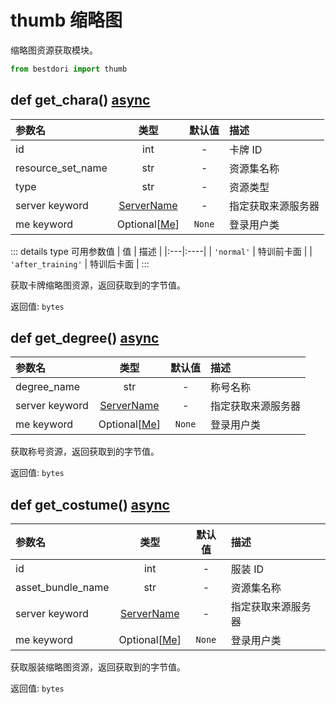 # thumb 缩略图

缩略图资源获取模块。

```python
from bestdori import thumb
```

## def get_chara() <Badge type="tip">[async](/fast-start#async-sync)</Badge>

| 参数名 | 类型 | 默认值 | 描述 |
|:------|:----:|:-----:|:-----|
| id | int | - | 卡牌 ID |
| resource_set_name | str | - | 资源集名称 |
| type | str | - | 资源类型 |
| server <Badge type="info">keyword</Badge> | [ServerName](/typing#server-name) | - | 指定获取来源服务器 |
| me <Badge type="info">keyword</Badge> | Optional[[Me](./user#me)] | `None` | 登录用户类 |

::: details type 可用参数值
| 值 | 描述 |
|:---|:----|
| `'normal'` | 特训前卡面 |
| `'after_training'` | 特训后卡面 |
:::

获取卡牌缩略图资源，返回获取到的字节值。

<Badge type="info">返回值:</Badge> `bytes`

## def get_degree() <Badge type="tip">[async](/fast-start#async-sync)</Badge>

| 参数名 | 类型 | 默认值 | 描述 |
|:------|:----:|:-----:|:-----|
| degree_name | str | - | 称号名称 |
| server <Badge type="info">keyword</Badge> | [ServerName](/typing#server-name) | - | 指定获取来源服务器 |
| me <Badge type="info">keyword</Badge> | Optional[[Me](./user#me)] | `None` | 登录用户类 |

获取称号资源，返回获取到的字节值。

<Badge type="info">返回值:</Badge> `bytes`

## def get_costume() <Badge type="tip">[async](/fast-start#async-sync)</Badge>

| 参数名 | 类型 | 默认值 | 描述 |
|:------|:----:|:-----:|:-----|
| id | int | - | 服装 ID |
| asset_bundle_name | str | - | 资源集名称 |
| server <Badge type="info">keyword</Badge> | [ServerName](/typing#server-name) | - | 指定获取来源服务器 |
| me <Badge type="info">keyword</Badge> | Optional[[Me](./user#me)] | `None` | 登录用户类 |

获取服装缩略图资源，返回获取到的字节值。

<Badge type="info">返回值:</Badge> `bytes`
